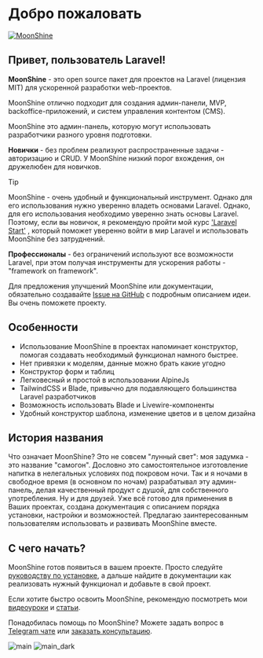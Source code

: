 # Добро пожаловать

[![MoonShine](https://moonshine-laravel.com/screenshots/main.png)](https://moonshine-laravel.com/video/moon_shine_logo_2.mp4)


## Привет, пользователь Laravel!

**MoonShine** - это open source пакет для проектов на Laravel (лицензия MIT) для ускоренной разработки web-проектов.

MoonShine отлично подходит для создания админ-панели, MVP, backoffice-приложений, и систем управления контентом (CMS).

MoonShine это админ-панель, которую могут использовать разработчики разного уровня подготовки.

**Новички** - без проблем реализуют распространенные задачи - авторизацию и CRUD. У MoonShine низкий порог вхождения, он дружелюбен для новичков.

> [!TIP]
> MoonShine - очень удобный и функциональный инструмент. Однако для его использования нужно уверенно владеть основами Laravel. Однако, для его использования необходимо уверенно знать основы Laravel. Поэтому, если вы новичок, я рекомендую пройти мой курс ['Laravel Start'](https://learn.cutcode.dev/laravel-start) , который поможет уверенно войти в мир Laravel и использовать MoonShine без затруднений.

**Профессионалы** - без ограничений используют все возможности Laravel, при этом получая инструменты для ускорения работы - "framework on framework".

Для предложения улучшений MoonShine или документации, обязательно создавайте [Issue на GitHub](https://github.com/moonshine-software/moonshine/issues/new/choose) с подробным описанием идеи. Вы очень поможете проекту.

## Особенности

- Использование MoonShine в проектах напоминает конструктор, помогая создавать необходимый функционал намного быстрее.
- Нет привязки к моделям, данные можно брать какие угодно
- Конструктор форм и таблиц
- Легковесный и простой в использовании AlpineJs
- TailwindCSS и Blade, привычно для подавляющего большинства Laravel разработчиков
- Возможность использовать Blade и Livewire-компоненты
- Удобный конструктор шаблона, изменение цветов и в целом дизайна

## История названия

Что означает MoonShine? Это не совсем "лунный свет": моя задумка - это название "самогон". Дословно это самостоятельное изготовление напитка в нелегальных условиях под покровом ночи. Так и я ночами в свободное время (в основном по ночам) разрабатывал эту админ-панель, делая качественный продукт с душой, для собственного употребления. Ну и для друзей. Уже всё готово для применения в Ваших проектах, создана документация с описанием порядка установки, настройки и возможностей. Предлагаю заинтересованным пользователям использовать и развивать MoonShine вместе.

## С чего начать?

MoonShine готов появиться в вашем проекте. Просто следуйте [руководству по установке](https://moonshine-laravel.com/docs/resource/getting-started/installation), а дальше найдите в документации как реализовать нужный функционал и добавьте в свой проект.

Если хотите быстро освоить MoonShine, рекомендую посмотреть мои [видеоуроки](https://youtube.com/playlist?list=PLTucyHptHtTnfDI18bZnYEgvJIFmW8fGy&si=DgnBSDcpP9FTAc8Q) и [статьи](https://cutcode.dev/articles/moonshine-tips-tricks).

Понадобилась помощь по MoonShine? Можете задать вопрос в [Telegram чате](https://t.me/moonshine_ru) или [заказать консультацию](https://forms.gle/U41uLZzXBCibmwbE7).

![main](https://moonshine-laravel.com/screenshots/main.png) 
![main_dark](https://moonshine-laravel.com/screenshots/main_dark.png)
